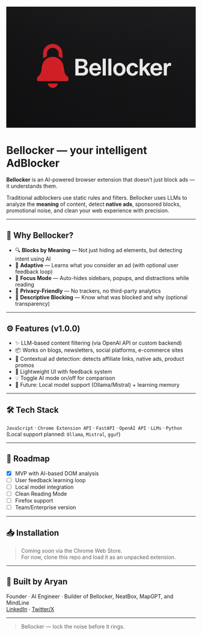<p align="center">
  <img src="assets/icon1.png" alt="Bellocker Logo" width="600"/>
</p>

# Bellocker — your intelligent AdBlocker

**Bellocker** is an AI-powered browser extension that doesn’t just block ads — it understands them.

Traditional adblockers use static rules and filters. Bellocker uses LLMs to analyze the **meaning** of content, detect **native ads**, sponsored blocks, promotional noise, and clean your web experience with precision.

---

## 🧠 Why Bellocker?

- 🔍 **Blocks by Meaning** — Not just hiding ad elements, but detecting intent using AI  
- 🧹 **Adaptive** — Learns what *you* consider an ad (with optional user feedback loop)  
- 🧘 **Focus Mode** — Auto-hides sidebars, popups, and distractions while reading  
- 🔐 **Privacy-Friendly** — No trackers, no third-party analytics  
- 🧾 **Descriptive Blocking** — Know what was blocked and why (optional transparency)

---

## ⚙️ Features (v1.0.0)

- ✨ LLM-based content filtering (via OpenAI API or custom backend)  
- 📦 Works on blogs, newsletters, social platforms, e-commerce sites  
- 🧠 Contextual ad detection: detects affiliate links, native ads, product promos  
- 🔧 Lightweight UI with feedback system  
- 💡 Toggle AI mode on/off for comparison  
- 🔁 Future: Local model support (Ollama/Mistral) + learning memory

---

## 🛠 Tech Stack

`JavaScript` · `Chrome Extension API` · `FastAPI` · `OpenAI API` · `LLMs` · `Python`  
(Local support planned: `Ollama`, `Mistral`, `gguf`)

---

## 🚀 Roadmap

- [x] MVP with AI-based DOM analysis  
- [ ] User feedback learning loop  
- [ ] Local model integration  
- [ ] Clean Reading Mode  
- [ ] Firefox support  
- [ ] Team/Enterprise version  

---

## 📥 Installation

> Coming soon via the Chrome Web Store.  
For now, clone this repo and load it as an unpacked extension.

---

## 🧠 Built by Aryan  
Founder · AI Engineer · Builder of Bellocker, NeatBox, MapGPT, and MindLine  
[LinkedIn](https://www.linkedin.com/in/aryan-haghighi-24b779304/) · [Twitter/X](https://x.com/AryanHHaghighi)

---

> Bellocker — lock the noise before it rings.
